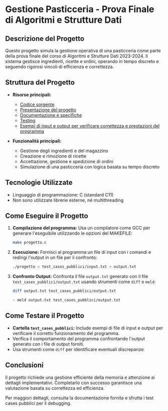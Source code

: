 # Gestione Pasticceria - Prova Finale di Algoritmi e Strutture Dati

## Descrizione del Progetto
Questo progetto simula la gestione operativa di una pasticceria come parte della prova finale del corso di Algoritmi e Strutture Dati 2023-2024. Il sistema gestisce ingredienti, ricette e ordini, operando in tempo discreto e seguendo rigorosi vincoli di efficienza e correttezza.

## Struttura del Progetto
- **Risorse principali:**
  - [Codice sorgente](progetto.c)
  - [Presentazione del progetto](docs/PFAPI2023-2024.pdf)
  - [Documentazione e specifiche](docs/Prova%20finale%20di%20algoritmi%20e%20strutture%20dati.pdf)
  - [Testing](docs/strumenti_progetto_api.pdf)
  - [Esempi di input e output per verificare correttezza e prestazioni del programma](test_cases_pubblici)

- **Funzionalità principali:**
  - Gestione degli ingredienti e del magazzino
  - Creazione e rimozione di ricette
  - Accettazione, gestione e spedizione di ordini
  - Simulazione di una pasticceria con logica basata su tempo discreto

## Tecnologie Utilizzate
- Linguaggio di programmazione: C (standard C11)
- Non sono utilizzate librerie esterne, né multithreading

## Come Eseguire il Progetto
1. **Compilazione del programma:**
   Usa un compilatore come GCC per generare l'eseguibile utilizzando le opzioni del MAKEFILE:
   ```bash
   make progetto.c

3. **Esecuzione:**
   Fornisci al programma un file di input con i comandi e redirigi l'output in un file per il confronto:
   ```bash  
   ./progetto < test_cases_pubblici/input.txt > output.txt  

5. **Confronto Output:**
   Confronta il file `output.txt` generato con il file `test_cases_pubblici/output.txt` usando strumenti come `diff` o `meld`:
   ```bash
   diff output.txt test_cases_pubblici/output.txt
   ```
   ```bash
   - meld output.txt test_cases_pubblici/output.txt
   
## Come Testare il Progetto
- **Cartella `test_cases_pubblici`:** Include esempi di file di input e output per verificare il corretto funzionamento del programma. 
- Verifica il comportamento del programma confrontando l'output generato con i file di output forniti.
- Usa strumenti come `diff` per identificare eventuali discrepanze. 

## Conclusioni
Il progetto richiede una gestione efficiente della memoria e attenzione ai dettagli implementativi. Completarlo con successo garantisce una valutazione basata su correttezza ed efficienza.  

Per maggiori dettagli, consulta la documentazione fornita e sfrutta i test cases pubblici per il debugging.
